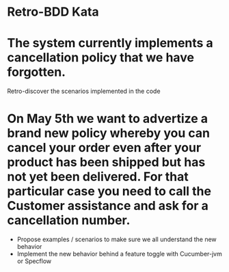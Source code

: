 Retro-BDD Kata
==============

# The system currently implements a cancellation policy that we have forgotten. 
Retro-discover the scenarios implemented in the code
 
# On May 5th we want to advertize a brand new policy whereby you can cancel your order even after your product has been shipped but has not yet been delivered. For that particular case you need to call the Customer assistance and ask for a cancellation number.

 - Propose examples / scenarios to make sure we all understand the new behavior
 - Implement the new behavior behind a feature toggle with Cucumber-jvm or Specflow

 
